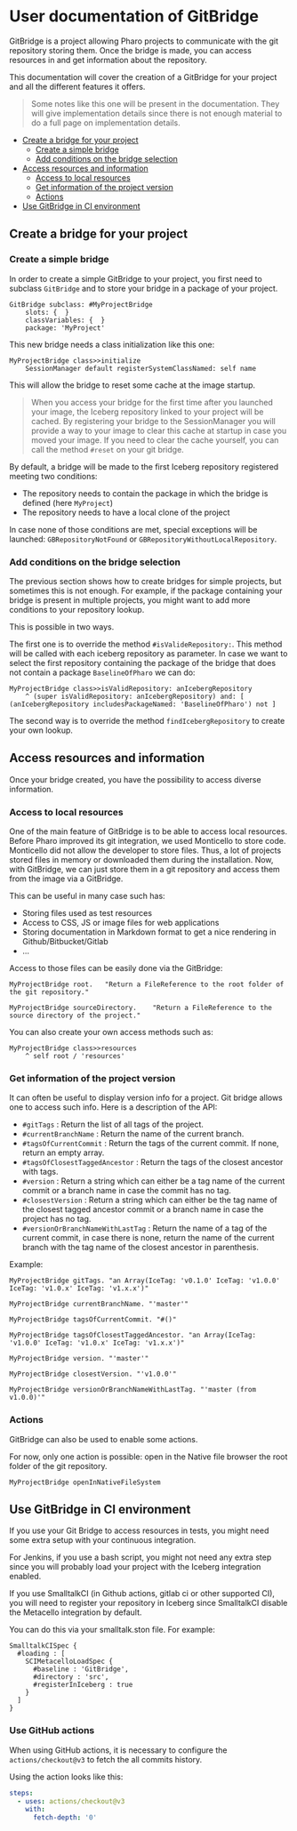 # User documentation of GitBridge

GitBridge is a project allowing Pharo projects to communicate with the git repository storing them. Once the bridge is made, you can access resources in and get information about the repository.

This documentation will cover the creation of a GitBridge for your project and all the different features it offers.

> Some notes like this one will be present in the documentation. They will give implementation details since there is not enough material to do a full page on implementation details.

- [Create a bridge for your project](#create-a-bridge-for-your-project)
  * [Create a simple bridge](#create-a-simple-bridge)
  * [Add conditions on the bridge selection](#add-conditions-on-the-bridge-selection)
- [Access resources and information](#access-resources-and-information)
  * [Access to local resources](#access-to-local-resources)
  * [Get information of the project version](#get-information-of-the-project-version)
  * [Actions](#actions)
- [Use GitBridge in CI environment](#use-gitbridge-in-ci-environment)

## Create a bridge for your project

### Create a simple bridge

In order to create a simple GitBridge to your project, you first need to subclass `GitBridge` and to store your bridge in a package of your project.

```Smalltalk
GitBridge subclass: #MyProjectBridge
	slots: {  }
	classVariables: {  }
	package: 'MyProject'
```

This new bridge needs a class initialization like this one:

```Smalltalk
MyProjectBridge class>>initialize
	SessionManager default registerSystemClassNamed: self name
```

This will allow the bridge to reset some cache at the image startup.

> When you access your bridge for the first time after you launched your image, the Iceberg repository linked to your project will be cached. By registering your bridge to the SessionManager you will provide a way to your image to clear this cache at startup in case you moved your image. If you need to clear the cache yourself, you can call the method `#reset` on your git bridge.

By default, a bridge will be made to the first Iceberg repository registered meeting two conditions:
- The repository needs to contain the package in which the bridge is defined (here `MyProject`)
- The repository needs to have a local clone of the project

In case none of those conditions are met, special exceptions will be launched: `GBRepositoryNotFound` or `GBRepositoryWithoutLocalRepository`.

### Add conditions on the bridge selection

The previous section shows how to create bridges for simple projects, but sometimes this is not enough. For example, if the package containing your bridge is present in multiple projects, you might want to add more conditions to your repository lookup.

This is possible in two ways.

The first one is to override the method `#isValideRepository:`. This method will be called with each iceberg repository as parameter. In case we want to select the first repository containing the package of the bridge that does not contain a package `BaselineOfPharo` we can do:

```Smalltalk
MyProjectBridge class>>isValidRepository: anIcebergRepository
	^ (super isValidRepository: anIcebergRepository) and: [ (anIcebergRepository includesPackageNamed: 'BaselineOfPharo') not ]
```

The second way is to override the method `findIcebergRepository` to create your own lookup.

## Access resources and information

Once your bridge created, you have the possibility to access diverse information.

### Access to local resources

One of the main feature of GitBridge is to be able to access local resources. Before Pharo improved its git integration, we used Monticello to store code. Monticello did not allow the developer to store files. Thus, a lot of projects stored files in memory or downloaded them during the installation. Now, with GitBridge, we can just store them in a git repository and access them from the image via a GitBridge.

This can be useful in many case such has:
- Storing files used as test resources
- Access to CSS, JS or image files for web applications
- Storing documentation in Markdown format to get a nice rendering in Github/Bitbucket/Gitlab
- ...

Access to those files can be easily done via the GitBridge:

```Smalltalk
MyProjectBridge root.	"Return a FileReference to the root folder of the git repository."

MyProjectBridge sourceDirectory.	"Return a FileReference to the source directory of the project."
```

You can also create your own access methods such as:

```Smalltalk
MyProjectBridge class>>resources
	^ self root / 'resources'
```

### Get information of the project version

It can often be useful to display version info for a project. Git bridge allows one to access such info. Here is a description of the API:
- `#gitTags` : Return the list of all tags of the project.
- `#currentBranchName` : Return the name of the current branch.
- `#tagsOfCurrentCommit` : Return the tags of the current commit. If none, return an empty array.
- `#tagsOfClosestTaggedAncestor` : Return the tags of the closest ancestor with tags.
- `#version` : Return a string which can either be a tag name of the current commit or a branch name in case the commit has no tag.
- `#closestVersion` :  Return a string which can either be the tag name of the closest tagged ancestor commit or a branch name in case the project has no tag.
- `#versionOrBranchNameWithLastTag` : Return the name of a tag of the current commit, in case there is none, return the name of the current branch with the tag name of the closest ancestor in parenthesis.

Example: 

```Smalltalk
MyProjectBridge gitTags. "an Array(IceTag: 'v0.1.0' IceTag: 'v1.0.0' IceTag: 'v1.0.x' IceTag: 'v1.x.x')"

MyProjectBridge currentBranchName. "'master'"

MyProjectBridge tagsOfCurrentCommit. "#()"

MyProjectBridge tagsOfClosestTaggedAncestor. "an Array(IceTag: 'v1.0.0' IceTag: 'v1.0.x' IceTag: 'v1.x.x')"

MyProjectBridge version. "'master'"

MyProjectBridge closestVersion. "'v1.0.0'"

MyProjectBridge versionOrBranchNameWithLastTag. "'master (from v1.0.0)'"
```

### Actions

GitBridge can also be used to enable some actions.

For now, only one action is possible: open in the Native file browser the root folder of the git repository.

```Smalltalk
MyProjectBridge openInNativeFileSystem
```

## Use GitBridge in CI environment

If you use your Git Bridge to access resources in tests, you might need some extra setup with your continuous integration.

For Jenkins, if you use a bash script, you might not need any extra step since you will probably load your project with the Iceberg integration enabled.

If you use SmalltalkCI (in Github actions, gitlab ci or other supported CI), you will need to register your repository in Iceberg since SmalltalkCI disable the Metacello integration by default.

You can do this via your smalltalk.ston file. For example:

```Smalltalk
SmalltalkCISpec {
  #loading : [
    SCIMetacelloLoadSpec {
      #baseline : 'GitBridge',
      #directory : 'src',
      #registerInIceberg : true
    }
  ]
}
```

### Use GitHub actions

When using GitHub actions, it is necessary to configure the `actions/checkout@v3` to fetch the all commits history.

Using the action looks like this:

```yml
steps:
  - uses: actions/checkout@v3
    with:
      fetch-depth: '0'
```
